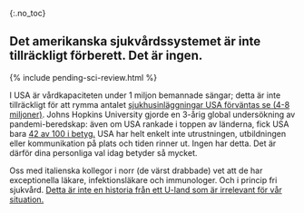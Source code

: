 {:.no_toc} 
## Det amerikanska sjukvårdssystemet är inte tillräckligt förberett. Det är ingen.

{% include pending-sci-review.html %}

I USA är vårdkapaciteten under 1 miljon bemannade sängar; detta är inte tillräckligt för att rymma antalet [sjukhusinläggningar USA förväntas se (4-8 miljoner)](https://www.bloomberg.com/opinion/articles/2020-03-05/how-bad-is-the-coronavirus-let-s-compare-with-sars-ebola-flu). Johns Hopkins University gjorde en 3-årig global undersökning av pandemi-beredskap: även om USA rankade i toppen av länderna, fick USA bara [42 av 100 i betyg.](https://jhu.pure.elsevier.com/en/publications/pandemic-influenza-and-major-disease-outbreak-preparedness-in-us--7) USA har helt enkelt inte utrustningen, utbildningen eller kommunikation på plats och tiden rinner ut. Ingen har detta. Det är därför dina personliga val idag betyder så mycket. 

Oss med italienska kollegor i norr (de värst drabbade) vet att de har exceptionella läkare, infektionsläkare och immunologer. Och i princip fri sjukvård. [Detta är inte en historia från ett U-land som är irrelevant för vår situation.](https://twitter.com/drkomanduri/status/1236720751073546240)
